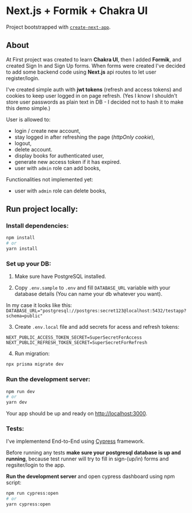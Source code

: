 # Next.js + Formik + Chakra UI

Project bootstrapped with [`create-next-app`](https://github.com/vercel/next.js/tree/canary/packages/create-next-app).

## About

At First project was created to learn **Chakra UI**, then I added **Formik**, and created Sign In and Sign Up forms. When forms were created I've decided to add some backend code using **Next.js** api routes to let user register/login.

I've created simple auth with **jwt tokens** (refresh and access tokens) and cookies to keep user logged in on page refresh.
(Yes I know I shouldn't store user passwords as plain text in DB - I decided not to hash it to make this demo simple.)

User is allowed to:

- login / create new account,
- stay logged in after refreshing the page (_httpOnly cookie_),
- logout,
- delete account.
- display books for authenticated user,
- generate new access token if it has expired.
- user with `admin` role can add books,

Functionalities not implemented yet:

- user with `admin` role can delete books,

## Run project locally:

### Install dependencies:

```bash
npm install
# or
yarn install
```

### Set up your DB:

1. Make sure have PostgreSQL installed.

2. Copy `.env.sample` to `.env` and fill `DATABASE_URL` variable with your database details (You can name your db whatever you want).

In my case it looks like this: `DATABASE_URL="postgresql://postgres:secret123@localhost:5432/testapp?schema=public"`

3. Create `.env.local` file and add secrets for acess and refresh tokens:

```
NEXT_PUBLIC_ACCESS_TOKEN_SECRET=SuperSecretForAccess
NEXT_PUBLIC_REFRESH_TOKEN_SECRET=SuperSecretForRefresh
```

4. Run migration:

```bash
npx prisma migrate dev
```

### Run the development server:

```bash
npm run dev
# or
yarn dev
```

Your app should be up and ready on [http://localhost:3000](http://localhost:3000).

### Tests:

I've implementend End-to-End using [Cypress](https://www.cypress.io/) framework.

Before running any tests **make sure your postgresql database is up and running**, because test runner will try to fill in sign-(up/in) forms and regsiter/login to the app.

**Run the development server** and open cypress dashboard using npm script:

```bash
npm run cypress:open
# or
yarn cypress:open
```
